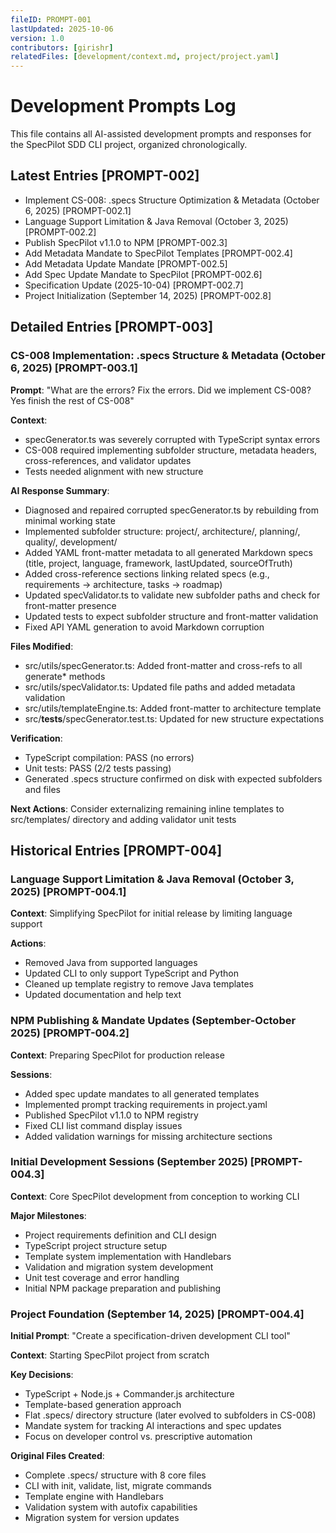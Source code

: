 ```yaml
---
fileID: PROMPT-001
lastUpdated: 2025-10-06
version: 1.0
contributors: [girishr]
relatedFiles: [development/context.md, project/project.yaml]
---
```


# Development Prompts Log

This file contains all AI-assisted development prompts and responses for the SpecPilot SDD CLI project, organized chronologically.

## Latest Entries [PROMPT-002]

- Implement CS-008: .specs Structure Optimization & Metadata (October 6, 2025) [PROMPT-002.1]
- Language Support Limitation & Java Removal (October 3, 2025) [PROMPT-002.2]
- Publish SpecPilot v1.1.0 to NPM [PROMPT-002.3]
- Add Metadata Mandate to SpecPilot Templates [PROMPT-002.4]
- Add Metadata Update Mandate [PROMPT-002.5]
- Add Spec Update Mandate to SpecPilot [PROMPT-002.6]
- Specification Update (2025-10-04) [PROMPT-002.7]
- Project Initialization (September 14, 2025) [PROMPT-002.8]

## Detailed Entries [PROMPT-003]

### CS-008 Implementation: .specs Structure & Metadata (October 6, 2025) [PROMPT-003.1]

**Prompt**: "What are the errors? Fix the errors. Did we implement CS-008? Yes finish the rest of CS-008"

**Context**:

- specGenerator.ts was severely corrupted with TypeScript syntax errors
- CS-008 required implementing subfolder structure, metadata headers, cross-references, and validator updates
- Tests needed alignment with new structure

**AI Response Summary**:

- Diagnosed and repaired corrupted specGenerator.ts by rebuilding from minimal working state
- Implemented subfolder structure: project/, architecture/, planning/, quality/, development/
- Added YAML front-matter metadata to all generated Markdown specs (title, project, language, framework, lastUpdated, sourceOfTruth)
- Added cross-reference sections linking related specs (e.g., requirements → architecture, tasks → roadmap)
- Updated specValidator.ts to validate new subfolder paths and check for front-matter presence
- Updated tests to expect subfolder structure and front-matter validation
- Fixed API YAML generation to avoid Markdown corruption

**Files Modified**:

- src/utils/specGenerator.ts: Added front-matter and cross-refs to all generate\* methods
- src/utils/specValidator.ts: Updated file paths and added metadata validation
- src/utils/templateEngine.ts: Added front-matter to architecture template
- src/**tests**/specGenerator.test.ts: Updated for new structure expectations

**Verification**:

- TypeScript compilation: PASS (no errors)
- Unit tests: PASS (2/2 tests passing)
- Generated .specs structure confirmed on disk with expected subfolders and files

**Next Actions**: Consider externalizing remaining inline templates to src/templates/ directory and adding validator unit tests

## Historical Entries [PROMPT-004]

### Language Support Limitation & Java Removal (October 3, 2025) [PROMPT-004.1]

**Context**: Simplifying SpecPilot for initial release by limiting language support

**Actions**:

- Removed Java from supported languages
- Updated CLI to only support TypeScript and Python
- Cleaned up template registry to remove Java templates
- Updated documentation and help text

### NPM Publishing & Mandate Updates (September-October 2025) [PROMPT-004.2]

**Context**: Preparing SpecPilot for production release

**Sessions**:

- Added spec update mandates to all generated templates
- Implemented prompt tracking requirements in project.yaml
- Published SpecPilot v1.1.0 to NPM registry
- Fixed CLI list command display issues
- Added validation warnings for missing architecture sections

### Initial Development Sessions (September 2025) [PROMPT-004.3]

**Context**: Core SpecPilot development from conception to working CLI

**Major Milestones**:

- Project requirements definition and CLI design
- TypeScript project structure setup
- Template system implementation with Handlebars
- Validation and migration system development
- Unit test coverage and error handling
- Initial NPM package preparation and publishing

### Project Foundation (September 14, 2025) [PROMPT-004.4]

**Initial Prompt**: "Create a specification-driven development CLI tool"

**Context**: Starting SpecPilot project from scratch

**Key Decisions**:

- TypeScript + Node.js + Commander.js architecture
- Template-based generation approach
- Flat .specs/ directory structure (later evolved to subfolders in CS-008)
- Mandate system for tracking AI interactions and spec updates
- Focus on developer control vs. prescriptive automation

**Original Files Created**:

- Complete .specs/ structure with 8 core files
- CLI with init, validate, list, migrate commands
- Template engine with Handlebars
- Validation system with autofix capabilities
- Migration system for version updates
